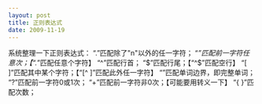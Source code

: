 ```yaml
---
layout: post
title: 正则表达式
date: 2009-11-19
---
```


系统整理一下正则表达式：
    “.”匹配除了"n"以外的任一字符；
    “*”匹配前一字符任意次；【“.*”匹配任意个字符】
    “^”匹配行首；
    “$”匹配行尾；【“^$”匹配空行】
    “[ ]”匹配其中某个字符；【“[^ ]”匹配此外任一字符】
    “”匹配单词边界，即完整单词；
    “?”匹配前一字符0或1次；
    “+”匹配前一字符非0次；【可能要用转义一下】
    “{ }”匹配次数；
    
